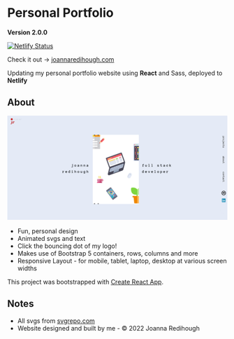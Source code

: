 # Personal Portfolio

**Version 2.0.0**

[![Netlify Status](https://api.netlify.com/api/v1/badges/b80b7382-2980-4949-b1a3-6af1daedede6/deploy-status)](https://app.netlify.com/sites/joannaredihough/deploys)

Check it out -> [joannaredihough.com](https://www.joannaredihough.com/)  

Updating my personal portfolio website using **React** and Sass, deployed to **Netlify**

## About

![screenshot of portfolio website](my-site.png "screenshot of my portfolio site")

* Fun, personal design
* Animated svgs and text
* Click the bouncing dot of my logo!
* Makes use of Bootstrap 5 containers, rows, columns and more
* Responsive Layout - for mobile, tablet, laptop, desktop at various screen widths

This project was bootstrapped with [Create React App](https://github.com/facebook/create-react-app).

## Notes

* All svgs from [svgrepo.com](https://www.svgrepo.com/)
* Website designed and built by me - © 2022 Joanna Redihough
